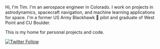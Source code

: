 Hi, I'm Tim. I'm an aerospace engineer in Colorado. I work on projects in astrodynamics, spacecraft navigation, and machine learning applications for space. I'm a former US Army Blackhawk 🚁 pilot and graduate of West Point and CU Boulder.

This is my home for personal projects and code.

[![Twitter Follow](https://img.shields.io/twitter/follow/tims457?label=Follow&style=social)](https://twitter.com/tims457)

